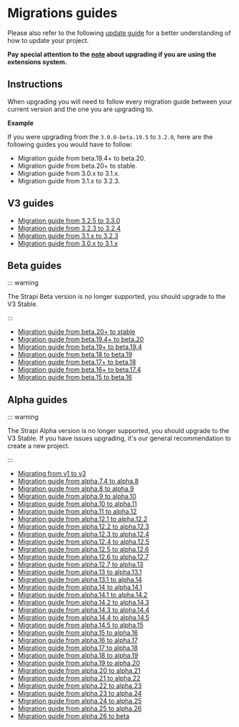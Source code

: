 # Migrations guides

Please also refer to the following [update guide](../guides/update-version.md) for a better understanding of how to update your project. 

**Pay special attention to the [note](../guides/update-version.md#extensions) about upgrading if you are using the extensions system.**

## Instructions

When upgrading you will need to follow every migration guide between your current version and the one you are upgrading to.

**Example**

If you were upgrading from the `3.0.0-beta.19.5` to `3.2.0`, here are the following guides you would have to follow:

- Migration guide from beta.19.4+ to beta.20.
- Migration guide from beta.20+ to stable.
- Migration guide from 3.0.x to 3.1.x.
- Migration guide from 3.1.x to 3.2.3.

## V3 guides

- [Migration guide from 3.2.5 to 3.3.0](migration-guide-3.2.5-to-3.3.0.md)
- [Migration guide from 3.2.3 to 3.2.4](migration-guide-3.2.3-to-3.2.4.md)
- [Migration guide from 3.1.x to 3.2.3](migration-guide-3.1.x-to-3.2.x.md)
- [Migration guide from 3.0.x to 3.1.x](migration-guide-3.0.x-to-3.1.x.md)


## Beta guides

::: warning

The Strapi Beta version is no longer supported, you should upgrade to the V3 Stable.

:::

- [Migration guide from beta.20+ to stable](migration-guide-beta.20-to-3.0.0.md)
- [Migration guide from beta.19.4+ to beta.20](migration-guide-beta.19-to-beta.20.md)
- [Migration guide from beta.19+ to beta.19.4](migration-guide-beta.19-to-beta.19.4.md)
- [Migration guide from beta.18 to beta.19](migration-guide-beta.18-to-beta.19.md)
- [Migration guide from beta.17+ to beta.18](migration-guide-beta.17-to-beta.18.md)
- [Migration guide from beta.16+ to beta.17.4](migration-guide-beta.16-to-beta.17.4.md)
- [Migration guide from beta.15 to beta.16](migration-guide-beta.15-to-beta.16.md)

## Alpha guides

::: warning

The Strapi Alpha version is no longer supported, you should upgrade to the V3 Stable.
If you have issues upgrading, it's our general recommendation to create a new project.

:::

- [Migrating from v1 to v3](migration-guide-1-to-3.md)
- [Migration guide from alpha.7.4 to alpha.8](migration-guide-alpha.7.4-to-alpha.8.md)
- [Migration guide from alpha.8 to alpha.9](migration-guide-alpha.8-to-alpha.9.md)
- [Migration guide from alpha.9 to alpha.10](migration-guide-alpha.9-to-alpha.10.md)
- [Migration guide from alpha.10 to alpha.11](migration-guide-alpha.10-to-alpha.11.md)
- [Migration guide from alpha.11 to alpha.12](migration-guide-alpha.11-to-alpha.12.md)
- [Migration guide from alpha.12.1 to alpha.12.2](migration-guide-alpha.12.1-to-alpha.12.2.md)
- [Migration guide from alpha.12.2 to alpha.12.3](migration-guide-alpha.12.2-to-alpha.12.3.md)
- [Migration guide from alpha.12.3 to alpha.12.4](migration-guide-alpha.12.3-to-alpha.12.4.md)
- [Migration guide from alpha.12.4 to alpha.12.5](migration-guide-alpha.12.4-to-alpha.12.5.md)
- [Migration guide from alpha.12.5 to alpha.12.6](migration-guide-alpha.12.5-to-alpha.12.6.md)
- [Migration guide from alpha.12.6 to alpha.12.7](migration-guide-alpha.12.6-to-alpha.12.7.md)
- [Migration guide from alpha.12.7 to alpha.13](migration-guide-alpha.12.7-to-alpha.13.md)
- [Migration guide from alpha.13 to alpha.13.1](migration-guide-alpha.13-to-alpha.13.1.md)
- [Migration guide from alpha.13.1 to alpha.14](migration-guide-alpha.13.1-to-alpha.14.md)
- [Migration guide from alpha.14 to alpha.14.1](migration-guide-alpha.14-to-alpha.14.1.md)
- [Migration guide from alpha.14.1 to alpha.14.2](migration-guide-alpha.14.1-to-alpha.14.2.md)
- [Migration guide from alpha.14.2 to alpha.14.3](migration-guide-alpha.14.2-to-alpha.14.3.md)
- [Migration guide from alpha.14.3 to alpha.14.4](migration-guide-alpha.14.3-to-alpha.14.4.md)
- [Migration guide from alpha.14.4 to alpha.14.5](migration-guide-alpha.14.4-to-alpha.14.5.md)
- [Migration guide from alpha.14.5 to alpha.15](migration-guide-alpha.14.5-to-alpha.15.md)
- [Migration guide from alpha.15 to alpha.16](migration-guide-alpha.15-to-alpha.16.md)
- [Migration guide from alpha.16 to alpha.17](migration-guide-alpha.16-to-alpha.17.md)
- [Migration guide from alpha.17 to alpha.18](migration-guide-alpha.17-to-alpha.18.md)
- [Migration guide from alpha.18 to alpha.19](migration-guide-alpha.18-to-alpha.19.md)
- [Migration guide from alpha.19 to alpha.20](migration-guide-alpha.19-to-alpha.20.md)
- [Migration guide from alpha.20 to alpha.21](migration-guide-alpha.20-to-alpha.21.md)
- [Migration guide from alpha.21 to alpha.22](migration-guide-alpha.21-to-alpha.22.md)
- [Migration guide from alpha.22 to alpha.23](migration-guide-alpha.22-to-alpha.23.md)
- [Migration guide from alpha.23 to alpha.24](migration-guide-alpha.23-to-alpha.24.md)
- [Migration guide from alpha.24 to alpha.25](migration-guide-alpha.24-to-alpha.25.md)
- [Migration guide from alpha.25 to alpha.26](migration-guide-alpha.25-to-alpha.26.md)
- [Migration guide from alpha.26 to beta](migration-guide-alpha.26-to-beta.md)
